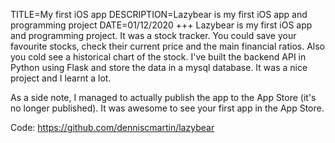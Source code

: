 TITLE=My first iOS app
DESCRIPTION=Lazybear is my first iOS app and programming project
DATE=01/12/2020
+++
Lazybear is my first iOS app and programming project. It was a stock tracker. You could save  your favourite stocks, check their current price and the main financial ratios. Also you cold see a historical chart of the stock. I've built the backend API in Python using Flask and store the data in a mysql database. It was a nice project and I learnt a lot.

As a side note, I managed to actually publish the app to the App Store (it's no longer published). It was awesome to see your first app in the App Store.

Code: <https://github.com/denniscmartin/lazybear>